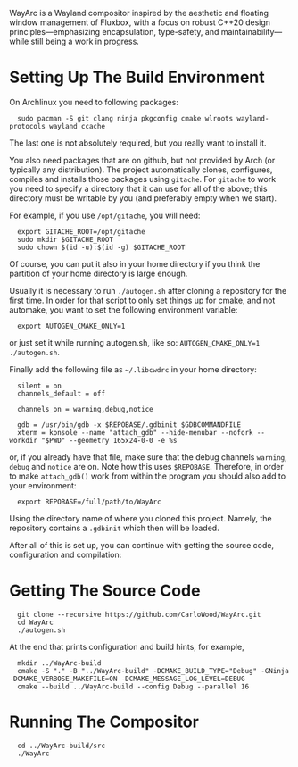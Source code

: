 WayArc is a Wayland compositor inspired by the aesthetic and floating
window management of Fluxbox, with a focus on robust C++20 design
principles—emphasizing encapsulation, type-safety, and maintainability—while
still being a work in progress.

Setting Up The Build Environment
================================

On Archlinux you need to following packages:

```
  sudo pacman -S git clang ninja pkgconfig cmake wlroots wayland-protocols wayland ccache
```

The last one is not absolutely required, but you really want to install it.

You also need packages that are on github, but not provided by Arch (or typically any distribution).
The project automatically clones, configures, compiles and installs those packages using `gitache`.
For `gitache` to work you need to specify a directory that it can use for all of the above; this
directory must be writable by you (and preferably empty when we start).

For example, if you use `/opt/gitache`, you will need:

```
  export GITACHE_ROOT=/opt/gitache
  sudo mkdir $GITACHE_ROOT
  sudo chown $(id -u):$(id -g) $GITACHE_ROOT
```

Of course, you can put it also in your home directory if you think the partition of your
home directory is large enough.

Usually it is necessary to run `./autogen.sh` after cloning a repository for the first time.
In order for that script to only set things up for cmake, and not automake, you want to
set the following environment variable:

```
  export AUTOGEN_CMAKE_ONLY=1
```
or just set it while running autogen.sh, like so: `AUTOGEN_CMAKE_ONLY=1 ./autogen.sh`.

Finally add the following file as `~/.libcwdrc` in your home directory:
```
  silent = on
  channels_default = off

  channels_on = warning,debug,notice

  gdb = /usr/bin/gdb -x $REPOBASE/.gdbinit $GDBCOMMANDFILE
  xterm = konsole --name "attach_gdb" --hide-menubar --nofork --workdir "$PWD" --geometry 165x24-0-0 -e %s
```
or, if you already have that file, make sure that the debug channels `warning`, `debug` and `notice` are on.
Note how this uses `$REPOBASE`. Therefore, in order to make `attach_gdb()` work from within the
program you should also add to your environment:
```
  export REPOBASE=/full/path/to/WayArc
```
Using the directory name of where you cloned this project. Namely, the repository contains a `.gdbinit` which then will be loaded.

After all of this is set up, you can continue with getting the source code, configuration and compilation:

Getting The Source Code
=======================

```
  git clone --recursive https://github.com/CarloWood/WayArc.git
  cd WayArc
  ./autogen.sh
```

At the end that prints configuration and build hints, for example,

```
  mkdir ../WayArc-build
  cmake -S "." -B "../WayArc-build" -DCMAKE_BUILD_TYPE="Debug" -GNinja -DCMAKE_VERBOSE_MAKEFILE=ON -DCMAKE_MESSAGE_LOG_LEVEL=DEBUG
  cmake --build ../WayArc-build --config Debug --parallel 16
```

Running The Compositor
======================

```
  cd ../WayArc-build/src
  ./WayArc
```
